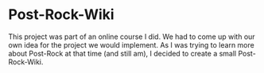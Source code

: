 # Post-Rock-Wiki

This project was part of an online course I did. We had to come up with our own idea for the project we would implement. As I was trying to learn more about Post-Rock at that time (and still am), I decided to create a small Post-Rock-Wiki. 
